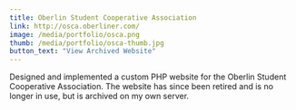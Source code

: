 ```yaml
---
title: Oberlin Student Cooperative Association
link: http://osca.oberliner.com/
image: /media/portfolio/osca.png
thumb: /media/portfolio/osca-thumb.jpg
button_text: "View Archived Website"
---
```


Designed and implemented a custom PHP website for the Oberlin Student Cooperative Association. The website has since been retired and is no longer in use, but is archived on my own server.

